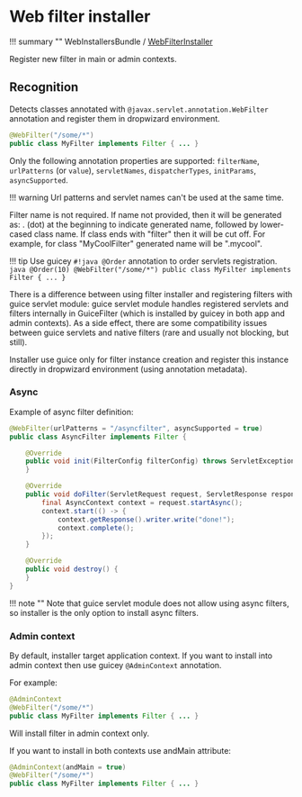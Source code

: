 # Web filter installer

!!! summary ""
    WebInstallersBundle / [WebFilterInstaller](https://github.com/xvik/dropwizard-guicey/tree/master/src/main/java/ru/vyarus/dropwizard/guice/module/installer/feature/web/WebFilterInstaller.java)        

Register new filter in main or admin contexts.

## Recognition

Detects classes annotated with `@javax.servlet.annotation.WebFilter` annotation and register them in dropwizard environment.

```java
@WebFilter("/some/*")
public class MyFilter implements Filter { ... }
```

Only the following annotation properties are supported: `filterName`, `urlPatterns` (or `value`), `servletNames`, `dispatcherTypes`, `initParams`, `asyncSupported`.

!!! warning
    Url patterns and servlet names can't be used at the same time.

Filter name is not required. If name not provided, then it will be generated as: 
. (dot) at the beginning to indicate generated name, followed by lower-cased class name. If class ends with "filter" then it will be cut off.
For example, for class "MyCoolFilter" generated name will be ".mycool".

!!! tip 
    Use guicey `#!java @Order` annotation to order servlets registration.
    ```java
    @Order(10)
    @WebFilter("/some/*")
    public class MyFilter implements Filter { ... }
    ```
   
There is a difference between using filter installer and registering filters with guice servlet module:
guice servlet module handles registered servlets and filters internally in GuiceFilter (which is installed by guicey in both app and admin contexts).
As a side effect, there are some compatibility issues between guice servlets and native filters (rare and usually not blocking, but still).

Installer use guice only for filter instance creation and register this instance directly in dropwizard environment (using annotation metadata).       

### Async

Example of async filter definition:

```java
@WebFilter(urlPatterns = "/asyncfilter", asyncSupported = true)
public class AsyncFilter implements Filter {

    @Override
    public void init(FilterConfig filterConfig) throws ServletException {
    }

    @Override
    public void doFilter(ServletRequest request, ServletResponse response, FilterChain chain) throws IOException, ServletException {
        final AsyncContext context = request.startAsync();
        context.start(() -> {
            context.getResponse().writer.write("done!");
            context.complete();
        });
    }

    @Override
    public void destroy() {
    }
}
```    
    
!!! note ""
    Note that guice servlet module does not allow using async filters, so installer is the only option to install async filters.
    
### Admin context

By default, installer target application context. If you want to install into admin context then 
use guicey `@AdminContext` annotation.

For example: 

```java
@AdminContext
@WebFilter("/some/*")
public class MyFilter implements Filter { ... }
```

Will install filter in admin context only.

If you want to install in both contexts use andMain attribute:

```java
@AdminContext(andMain = true)
@WebFilter("/some/*")
public class MyFilter implements Filter { ... }
```
  